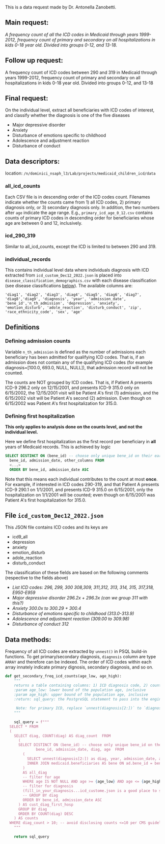 This is a data request made by Dr. Antonella Zanobetti.

## Main request:

*A frequency count of all the ICD codes in Medicaid through years 1999-2012, frequency count of primary and secondary on all hospitalizations in kids 0-18 year old. Divided into groups 0-12, and 13-18.*
    
## Follow up request:
A frequency count of ICD codes between 290 and 319 in Medicaid through years 1999-2012, frequency count of primary and secondary on all hospitalizations in kids 0-18 year old. Divided into groups 0-12, and 13-18

## Final request:
On the individual level, extract all beneficiaries with ICD codes of interest, and classify whether the diagnosis is one of the five diseases 
- Major depressive disorder 
- Anxiety 
- Disturbance of emotions specific to childhood 
- Adolescence and adjustment reaction
- Disturbance of conduct 

## Data descriptors:

location: `/n/dominici_nsaph_l3/Lab/projects/medicaid_children_icd/data`

### all_icd_counts
Each CSV file is in descending order of the ICD codes count. Filenames indicate whether the counts came from 1) all ICD codes, 2) primary diagnosis only, or 3) secondary diagnosis only. In addition, the two numbers after `age` indicate the age range. E.g., `primary_icd_age_0_12.csv` contains counts of primary ICD codes in descending order for beneficiaries whose age are between 0 and 12, inclusively.

### icd_290_319
Similar to all_icd_counts, except the ICD is limited to between 290 and 319.

### individual_records
This contains individual level data where individuals diagnosis with ICD extracted from `icd_custom_Dec12_2022.json` is placed into `disease_classification_demographics.csv` with each disease classification (see disease classifications [below](#file-`icd_custom_Dec12_2022.json`)). The available columns are:
```
'diag1', 'diag2', 'diag3', 'diag4', 'diag5', 'diag6', 'diag7', 'diag8','diag9', 'diagnosis', 'year', 'admission_date', 'bene_id','n_th_admission', 'depression', 'anxiety', 'emotion_disturb', 'adole_reaction', 'disturb_conduct', 'zip', 'race_ethnicity_code', 'sex', 'age'
```

## Definitions
### Defining admission counts
Variable `n_th_admission` is defined as the number of admissions each beneficiary has been admitted for qualifying ICD codes. That is, if an admission does not contain any of the qualifying ICD codes (for example diagnosis=[100.0, 693.0, NULL, NULL]), that admission record will not be counted.

The counts are NOT grouped by ICD codes. That is, if Patient A presents ICD-9 296.2 only on 12/15/2001, and presents ICD-9 315.0 only on 6/15/2002, the 12/15/2001 visit will be Patient A's first (1) admission, and the 6/15/2002 visit will be Patient A's second (2) admission. Even though on 6/15/2002 was Patient A's first hospitalization for 315.0.

### Defining first hospitalization
**This only applies to analysis done on the counts level, and not the individual level.**

Here we define first hospitalization as the first record per beneficiary in **all** years of Medicaid records. This is achieved by logic
```SQL
SELECT DISTINCT ON (bene_id) -- choose only unique bene_id on their earliest admission_Date (matching ORDER BY clause)
  bene_id, admission_date, other_columns FROM
  <...>
  ORDER BY bene_id, admission_date ASC 
```

Note that this means each individual contributes to the count at most **once**. For example, if interested in ICD codes 290-319, and that Patient A presents ICD-9 290.1 on 1/1/2001, and presents ICD-9 315.0 on 6/15/2001, only the hospitalization on 1/1/2001 will be counted; even though on 6/15/2001 was Patient A's first hospitalization for 315.0.

## File `icd_custom_Dec12_2022.json`
This JSON file contains ICD codes and its keys are
- icd9_all
- depression
- anxiety
- emotion_disturb
- adole_reaction
- disturb_conduct

The classification of these fields are based on the following comments (respective to the fields above)
- *List ICD codes: 296, 299, 300 308,309, 311,312, 313, 314, 315, 317,318, E950-E959*
- *Major depressive disorder 296.2x + 296.3x (can we group 311 with this?)*
- *Anxiety 300.0x to 300.29 + 300.4*
- *Disturbance of emotions specific to childhood (313.0-313.9)*
- *Adolescence and adjustment reaction (309.00 to 309.98)*
- *Disturbance of conduct 312*

## Data methods:

Frequency of all ICD codes are extracted by `unnest()` in PSQL build-in functions. To get primary/secondary diagnosis, `diagnosis` column are type `ARRAY` and therefore can be indexed. The order of ICD codes within each array innately indicate primary dignosis, secondary diagnosis, and so on.

```python
def get_secondary_freq_icd_counts(age_low, age_high):
    """
    returns a table containing columns: 1) ICD diagnosis code, 2) counts of that code within the age range
    :param age_low: lower bound of the population age, inclusive
    :param age_high: upper bound of the population age, inclusive
    :return: sql_query: the PostgreSQL statement to pass into the engine
    
     Note: for primary ICD, replace `unnest(diagnosis[2:])` to `diagnosis[1]`
    """
    
    sql_query = f"""
  SELECT * FROM 
  (
    SELECT diag, COUNT(diag) AS diag_count  FROM 
      (
      SELECT DISTINCT ON (bene_id) -- choose only unique bene_id on their earliest admission_Date (matching ORDER BY clause)
              bene_id, admission_date, diag, age  FROM 
        (
          SELECT unnest(diagnosis[2:]) as diag, year, admission_date, ad.bene_id, DATE_PART('year', admission_date) - DATE_PART('year', dob) AS age FROM medicaid.admissions AS ad
          INNER JOIN medicaid.beneficiaries AS bene ON ad.bene_id = bene.bene_id 
        )
        AS all_diag
        -- filter for age
        WHERE age IS NOT NULL AND age >= {age_low} AND age <= {age_high} AND diag IN
        -- filter for diagnosis
        (fill_in_your_diagnosis...icd_custome.json is a good place to start)
        -- GROUP BY diag
        ORDER BY bene_id, admission_date ASC
      ) AS cust_diag_first_hosp
      GROUP BY diag
      ORDER BY COUNT(diag) DESC
    ) AS counts
  WHERE diag_count > 10; -- avoid disclosing counts <=10 per CMS guideline
    """
    
    return sql_query
```